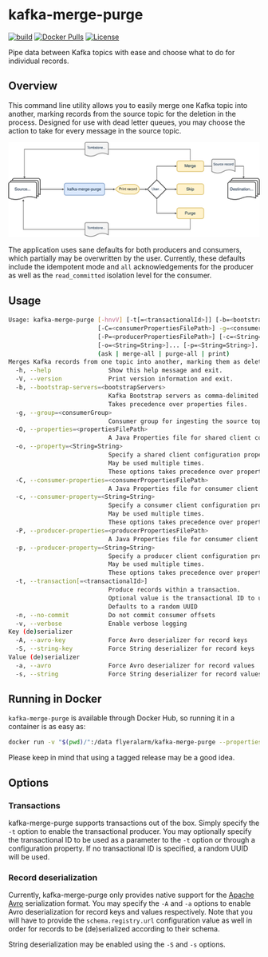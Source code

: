 # kafka-merge-purge
[![build](https://github.com/flyeralarm/kafka-merge-purge/workflows/build-dev/badge.svg)](https://github.com/domnikl/schema-registry-gitops/actions)
[![Docker Pulls](https://img.shields.io/docker/pulls/flyeralarm/kafka-merge-purge)](https://hub.docker.com/repository/docker/flyeralarm/kafka-merge-purge)
[![License](https://img.shields.io/badge/License-Apache%202.0-blue.svg)](LICENSE)

Pipe data between Kafka topics with ease and choose what to do for individual records.

## Overview
This command line utility allows you to easily merge one Kafka topic into another, marking records from the source topic
for the deletion in the process. Designed for use with dead letter queues, you may choose the action to take for every
message in the source topic.

![Source topic -> kafka-merge-purge -> Print record -> User input -> Destination Topic](diagram.svg)

The application uses sane defaults for both producers and consumers, which partially may be overwritten by the user.
Currently, these defaults include the idempotent mode and `all` acknowledgements for the producer as well as
the `read_committed` isolation level for the consumer.

## Usage
```bash
Usage: kafka-merge-purge [-hnvV] [-t[=<transactionalId>]] [-b=<bootstrapServers>]
                         [-C=<consumerPropertiesFilePath>] -g=<consumerGroup> [-O=<propertiesFilePath>]
                         [-P=<producerPropertiesFilePath>] [-c=<String=String>]...
                         [-o=<String=String>]... [-p=<String=String>]... [-A | -S] [-a | -s]
                         (ask | merge-all | purge-all | print)
Merges Kafka records from one topic into another, marking them as deleted in the old topic in the process
  -h, --help                Show this help message and exit.
  -V, --version             Print version information and exit.
  -b, --bootstrap-servers=<bootstrapServers>
                            Kafka Bootstrap servers as comma-delimited list.
                            Takes precedence over properties files.
  -g, --group=<consumerGroup>
                            Consumer group for ingesting the source topic
  -O, --properties=<propertiesFilePath>
                            A Java Properties file for shared client configuration (optional)
  -o, --property=<String=String>
                            Specify a shared client configuration property directly.
                            May be used multiple times.
                            These options takes precedence over properties files.
  -C, --consumer-properties=<consumerPropertiesFilePath>
                            A Java Properties file for consumer client configuration (optional)
  -c, --consumer-property=<String=String>
                            Specify a consumer client configuration property directly.
                            May be used multiple times.
                            These options takes precedence over properties files.
  -P, --producer-properties=<producerPropertiesFilePath>
                            A Java Properties file for consumer client configuration (optional)
  -p, --producer-property=<String=String>
                            Specify a producer client configuration property directly.
                            May be used multiple times.
                            These options takes precedence over properties files.
  -t, --transaction[=<transactionalId>]
                            Produce records within a transaction.
                            Optional value is the transactional ID to use.
                            Defaults to a random UUID
  -n, --no-commit           Do not commit consumer offsets
  -v, --verbose             Enable verbose logging
Key (de)serializer
  -A, --avro-key            Force Avro deserializer for record keys
  -S, --string-key          Force String deserializer for record keys
Value (de)serializer
  -a, --avro                Force Avro deserializer for record values
  -s, --string              Force String deserializer for record values
```

## Running in Docker
`kafka-merge-purge` is available through Docker Hub, so running it in a container is as easy as:

```bash
docker run -v "$(pwd)/":/data flyeralarm/kafka-merge-purge --properties /data/client.properties -g consumer-group ask sourceTopic destinationTopic
```

Please keep in mind that using a tagged release may be a good idea.

## Options
### Transactions
kafka-merge-purge supports transactions out of the box. Simply specify the `-t` option to enable the transactional producer.
You may optionally specify the transactional ID to be used as a parameter to the `-t` option or through a configuration property.
If no transactional ID is specified, a random UUID will be used.

### Record deserialization
Currently, kafka-merge-purge only provides native support for the [Apache Avro](https://avro.apache.org/) serialization format.
You may specify the `-A` and `-a` options to enable Avro deserialization for record keys and values respectively.
Note that you will have to provide the `schema.registry.url` configuration value as well in order for records to be (de)serialized according to their schema.

String deserialization may be enabled using the `-S` and `-s` options.
